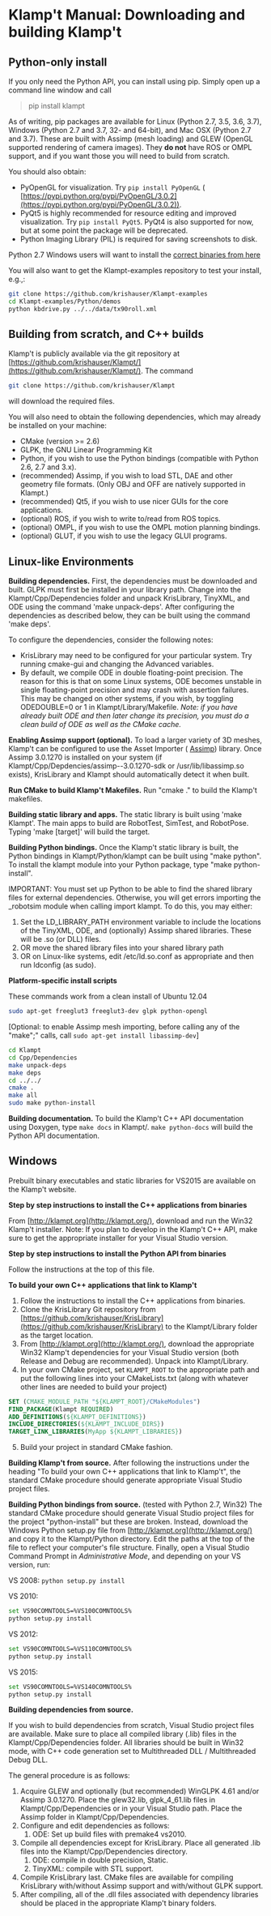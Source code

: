 # Klamp't Manual: Downloading and building Klamp't

## Python-only install

If you only need the Python API, you can install using pip.  Simply open up a command line window and call

> pip install klampt

As of writing, pip packages are available for Linux (Python 2.7, 3.5, 3.6, 3.7), Windows (Python 2.7 and 3.7, 32- and 64-bit), and Mac OSX (Python 2.7 and 3.7).  These are built with Assimp (mesh loading) and GLEW (OpenGL supported rendering of camera images).  They **do not** have ROS or OMPL support, and if you want those you will need to build from scratch.

You should also obtain:
- PyOpenGL for visualization.  Try `pip install PyOpenGL` ( [https://pypi.python.org/pypi/PyOpenGL/3.0.2](https://pypi.python.org/pypi/PyOpenGL/3.0.2)).
- PyQt5 is highly recommended for resource editing and improved visualization.  Try `pip install PyQt5`. PyQt4 is also supported for now, but at some point the package will be deprecated.
- Python Imaging Library (PIL) is required for saving screenshots to disk.

Python 2.7 Windows users will want to install the [correct binaries from here](https://www.lfd.uci.edu/~gohlke/pythonlibs/#pyqt4)

You will also want to get the Klampt-examples repository to test your install, e.g.,:

```sh
git clone https://github.com/krishauser/Klampt-examples
cd Klampt-examples/Python/demos
python kbdrive.py ../../data/tx90roll.xml
```


## Building from scratch, and C++ builds

Klamp't is publicly available via the git repository at [https://github.com/krishauser/Klampt/](https://github.com/krishauser/Klampt/). The command
```sh
git clone https://github.com/krishauser/Klampt
```
will download the required files.

You will also need to obtain the following dependencies, which may already be installed on your machine:

- CMake (version &gt;= 2.6)
- GLPK, the GNU Linear Programming Kit
- Python, if you wish to use the Python bindings (compatible with Python 2.6, 2.7 and 3.x).
- (recommended) Assimp, if you wish to load STL, DAE and other geometry file formats.  (Only OBJ and OFF are natively supported in Klampt.)
- (recommended) Qt5, if you wish to use nicer GUIs for the core applications.
- (optional) ROS, if you wish to write to/read from ROS topics.
- (optional) OMPL, if you wish to use the OMPL motion planning bindings.
- (optional) GLUT, if you wish to use the legacy GLUI programs.

## Linux-like Environments

**Building dependencies.** First, the dependencies must be downloaded and built. GLPK must first be installed in your library path. Change into the Klampt/Cpp/Dependencies folder and unpack KrisLibrary, TinyXML, and ODE using the command 'make unpack-deps'. After configuring the dependencies as described below, they can be built using the command 'make deps'.

To configure the dependencies, consider the following notes:

- KrisLibrary may need to be configured for your particular system. Try running cmake-gui and changing the Advanced variables.
- By default, we compile ODE in double floating-point precision.  The reason for this is that on some Linux systems, ODE becomes unstable in single floating-point precision and may crash with assertion failures. This may be changed on other systems, if you wish, by toggling ODEDOUBLE=0 or 1 in Klampt/Library/Makefile. _Note: if you have already built ODE and then later change its precision, you must do a clean build of ODE as well as the CMake cache._

**Enabling Assimp support (optional).** To load a larger variety of 3D meshes, Klamp't can be configured to use the Asset Importer ( [Assimp](http://assimp.sourceforge.net/)) library. Once Assimp 3.0.1270 is installed on your system (if Klampt/Cpp/Depdencies/assimp--3.0.1270-sdk or /usr/lib/libassimp.so exists), KrisLibrary and Klampt should automatically detect it when built.

**Run CMake to build Klamp't Makefiles.** Run &quot;cmake .&quot; to build the Klamp't makefiles.

**Building static library and apps.** The static library is built using 'make Klampt'. The main apps to build are RobotTest, SimTest, and RobotPose. Typing 'make [target]' will build the target.

**Building Python bindings.** Once the Klamp't static library is built, the Python bindings in Klampt/Python/klampt can be built using &quot;make python&quot;. To install the klampt module into your Python package, type &quot;make python-install&quot;.

IMPORTANT: You must set up Python to be able to find the shared library files for external dependencies. Otherwise, you will get errors importing the \_robotsim module when calling import klampt. To do this, you may either:

1. Set the LD\_LIBRARY\_PATH environment variable to include the locations of the TinyXML, ODE, and (optionally) Assimp shared libraries.  These will be .so (or DLL) files.
2. OR move the shared library files into your shared library path
3. OR on Linux-like systems, edit /etc/ld.so.conf as appropriate and then run ldconfig (as sudo).

**Platform-specific install scripts**

These commands work from a clean install of Ubuntu 12.04

```sh
sudo apt-get freeglut3 freeglut3-dev glpk python-opengl
```

[Optional: to enable Assimp mesh importing, before calling any of the "make";" calls, call `sudo apt-get install libassimp-dev`]

```sh
cd Klampt
cd Cpp/Dependencies
make unpack-deps
make deps
cd ../../
cmake .
make all
sudo make python-install
```

**Building documentation.** To build the Klamp't C++ API documentation using Doxygen, type `make docs` in Klampt/. `make python-docs` will build the Python API documentation.

## Windows

Prebuilt binary executables and static libraries for VS2015 are available on the Klamp't website. 

**Step by step instructions to install the C++ applications from binaries**

From [http://klampt.org](http://klampt.org/), download and run the Win32 Klamp't installer.  Note: If you plan to develop in the Klamp't C++ API, make sure to get the appropriate installer for your Visual Studio version.

**Step by step instructions to install the Python API from binaries**

Follow the instructions at the top of this file.


**To build your own C++ applications that link to Klamp't**

1. Follow the instructions to install the C++ applications from binaries.
2. Clone the KrisLibrary Git repository from [https://github.com/krishauser/KrisLibrary](https://github.com/krishauser/KrisLibrary) to the Klampt/Library folder as the target location.
3. From [http://klampt.org](http://klampt.org/), download the appropriate Win32 Klamp't dependencies for your Visual Studio version (both Release and Debug are recommended). Unpack into Klampt/Library.
4. In your own CMake project, set `KLAMPT_ROOT` to the appropriate path and put the following lines into your CMakeLists.txt (along with whatever other lines are needed to build your project)
```cmake
SET (CMAKE_MODULE_PATH "${KLAMPT_ROOT}/CMakeModules")
FIND_PACKAGE(Klampt REQUIRED)
ADD_DEFINITIONS(${KLAMPT_DEFINITIONS})
INCLUDE_DIRECTORIES(${KLAMPT_INCLUDE_DIRS})
TARGET_LINK_LIBRARIES(MyApp ${KLAMPT_LIBRARIES})
```
5. Build your project in standard CMake fashion.

**Building Klamp't from source.** After following the instructions under the heading &quot;To build your own C++ applications that link to Klamp't&quot;, the standard CMake procedure should generate appropriate Visual Studio project files.

**Building Python bindings from source.** (tested with Python 2.7, Win32) The standard CMake procedure should generate Visual Studio project files for the project &quot;python-install&quot; but these are broken. Instead, download the Windows Python setup.py file from [http://klampt.org](http://klampt.org/) and copy it to the Klampt/Python directory.  Edit the paths at the top of the file to reflect your computer's file structure.  Finally, open a Visual Studio Command Prompt in _Administrative Mode_, and depending on your VS version, run:

VS 2008: `python setup.py install`

VS 2010:
```sh
set VS90COMNTOOLS=%VS100COMNTOOLS%
python setup.py install
```

VS 2012:
```sh
set VS90COMNTOOLS=%VS110COMNTOOLS%
python setup.py install
```

VS 2015:
```sh
set VS90COMNTOOLS=%VS140COMNTOOLS%
python setup.py install
```

**Building dependencies from source.**

If you wish to build dependencies from scratch, Visual Studio project files are available. Make sure to place all compiled library (.lib) files in the Klampt/Cpp/Dependencies folder.  All libraries should be built in Win32 mode, with C++ code generation set to Multithreaded DLL / Multithreaded Debug DLL.

The general procedure is as follows:

1. Acquire GLEW and optionally (but recommended) WinGLPK 4.61 and/or Assimp 3.0.1270. Place the glew32.lib, glpk\_4\_61.lib files in Klampt/Cpp/Dependencies or in your Visual Studio path. Place the Assimp folder in Klampt/Cpp/Dependencies.
2. Configure and edit dependencies as follows:
    1. ODE: Set up build files with premake4 vs2010.
3. Compile all dependencies except for KrisLibrary. Place all generated .lib files into the Klampt/Cpp/Dependencies directory.
    1. ODE: compile in double precision, Static.
    2. TinyXML: compile with STL support.
4. Compile KrisLibrary last. CMake files are available for compiling KrisLibrary with/without Assimp support and with/without GLPK support. 
5. After compiling, all of the .dll files associated with dependency libraries should be placed in the appropriate Klamp't binary folders.

